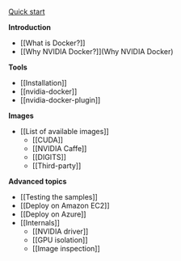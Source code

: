 [Quick start](Home#quick-start)

**Introduction**
* [[What is Docker?]]
* [[Why NVIDIA Docker?]](Why NVIDIA Docker)

**Tools**
* [[Installation]]
* [[nvidia-docker]]
* [[nvidia-docker-plugin]]

**Images**
* [[List of available images]]
  * [[CUDA]]
  * [[NVIDIA Caffe]]
  * [[DIGITS]]
  * [[Third-party]]

**Advanced topics**
* [[Testing the samples]]
* [[Deploy on Amazon EC2]]
* [[Deploy on Azure]]
* [[Internals]]
  * [[NVIDIA driver]]
  * [[GPU isolation]]
  * [[Image inspection]]